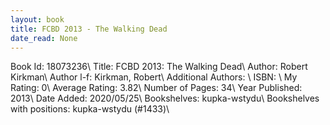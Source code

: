 ```yaml
---
layout: book
title: FCBD 2013 - The Walking Dead
date_read: None
---
```


Book Id: 18073236\ 
Title: FCBD 2013: The Walking Dead\ 
Author: Robert Kirkman\ 
Author l-f: Kirkman, Robert\ 
Additional Authors: \ 
ISBN: \ 
My Rating: 0\ 
Average Rating: 3.82\ 
Number of Pages: 34\ 
Year Published: 2013\ 
Date Added: 2020/05/25\ 
Bookshelves: kupka-wstydu\ 
Bookshelves with positions: kupka-wstydu (#1433)\ 

